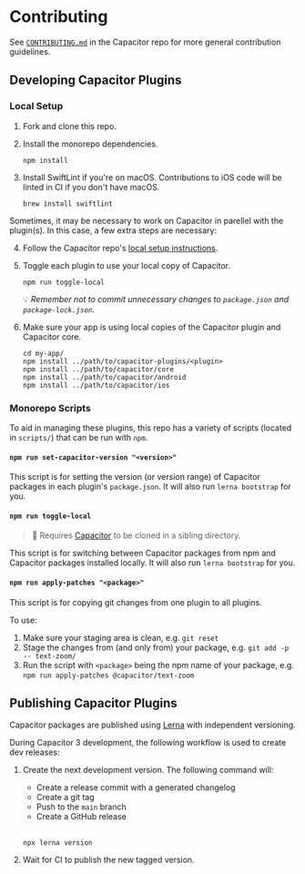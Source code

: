 # Contributing

See [`CONTRIBUTING.md`](https://github.com/ionic-team/capacitor/blob/HEAD/CONTRIBUTING.md) in the Capacitor repo for more general contribution guidelines.

## Developing Capacitor Plugins

### Local Setup

1. Fork and clone this repo.
2. Install the monorepo dependencies.

    ```shell
    npm install
    ```

3. Install SwiftLint if you're on macOS. Contributions to iOS code will be linted in CI if you don't have macOS.

    ```shell
    brew install swiftlint
    ```

Sometimes, it may be necessary to work on Capacitor in parellel with the plugin(s). In this case, a few extra steps are necessary:

4. Follow the Capacitor repo's [local setup instructions](https://github.com/ionic-team/capacitor/blob/HEAD/CONTRIBUTING.md#local-setup).
5. Toggle each plugin to use your local copy of Capacitor.

    ```shell
    npm run toggle-local
    ```

    :bulb: *Remember not to commit unnecessary changes to `package.json` and `package-lock.json`.*

6. Make sure your app is using local copies of the Capacitor plugin and Capacitor core.

    ```shell
    cd my-app/
    npm install ../path/to/capacitor-plugins/<plugin>
    npm install ../path/to/capacitor/core
    npm install ../path/to/capacitor/android
    npm install ../path/to/capacitor/ios
    ```

### Monorepo Scripts

To aid in managing these plugins, this repo has a variety of scripts (located in `scripts/`) that can be run with `npm`.

#### `npm run set-capacitor-version "<version>"`

This script is for setting the version (or version range) of Capacitor packages in each plugin's `package.json`. It will also run `lerna bootstrap` for you.

#### `npm run toggle-local`

> :memo: Requires [Capacitor](https://github.com/ionic-team/capacitor/) to be cloned in a sibling directory.

This script is for switching between Capacitor packages from npm and Capacitor packages installed locally. It will also run `lerna bootstrap` for you.

#### `npm run apply-patches "<package>"`

This script is for copying git changes from one plugin to all plugins.

To use:

1. Make sure your staging area is clean, e.g. `git reset`
1. Stage the changes from (and only from) your package, e.g. `git add -p -- text-zoom/`
1. Run the script with `<package>` being the npm name of your package, e.g. `npm run apply-patches @capacitor/text-zoom`

## Publishing Capacitor Plugins

Capacitor packages are published using [Lerna](https://github.com/lerna/lerna) with independent versioning.

During Capacitor 3 development, the following workflow is used to create dev releases:

1. Create the next development version. The following command will:
    * Create a release commit with a generated changelog
    * Create a git tag
    * Push to the `main` branch
    * Create a GitHub release

    <br>

    ```shell
    npx lerna version
    ```

1. Wait for CI to publish the new tagged version.
